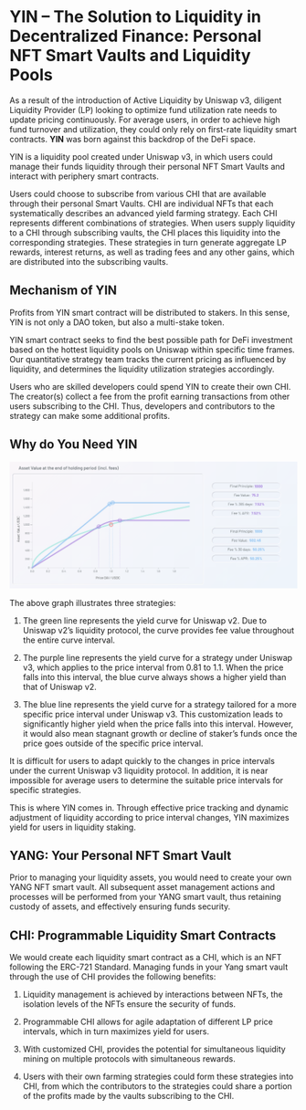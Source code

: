 # YIN – The Solution to Liquidity in Decentralized Finance: Personal NFT Smart Vaults and Liquidity Pools

  As a result of the introduction of Active Liquidity by Uniswap v3, diligent Liquidity Provider (LP) looking to optimize fund utilization rate needs to update pricing continuously. For average users, in order to achieve high fund turnover and utilization, they could only rely on first-rate liquidity smart contracts. **YIN** was born against this backdrop of the DeFi space.

  YIN is a liquidity pool created under Uniswap v3, in which users could manage their funds liquidity through their personal NFT Smart Vaults and interact with periphery smart contracts.

  Users could choose to subscribe from various CHI that are available through their personal Smart Vaults. CHI are individual NFTs that each systematically describes an advanced yield farming strategy. Each CHI represents different combinations of strategies. When users supply liquidity to a CHI through subscribing vaults, the CHI places this liquidity into the corresponding strategies. These strategies in turn generate aggregate LP rewards, interest returns, as well as trading fees and any other gains, which are distributed into the subscribing vaults.

## Mechanism of YIN

  Profits from YIN smart contract will be distributed to stakers. In this sense, YIN is not only a DAO token, but also a multi-stake token.

  YIN smart contract seeks to find the best possible path for DeFi investment based on the hottest liquidity pools on Uniswap within specific time frames. Our quantitative strategy team tracks the current pricing as influenced by liquidity, and determines the liquidity utilization strategies accordingly.

  Users who are skilled developers could spend YIN to create their own CHI. The creator(s) collect a fee from the profit earning transactions from other users subscribing to the CHI. Thus, developers and contributors to the strategy can make some additional profits.

## Why do You Need YIN

![dai-usdc-price](./docs/dai-usdc-price.png)

  The above graph illustrates three strategies:
    
  1. The green line represents the yield curve for Uniswap v2. Due to Uniswap v2’s liquidity protocol, the curve provides fee value throughout the entire curve interval.

  2. The purple line represents the yield curve for a strategy under Uniswap v3, which applies to the price interval from 0.81 to 1.1.
    When the price falls into this interval, the blue curve always shows a higher yield than that of Uniswap v2.

  3. The blue line represents the yield curve for a strategy tailored for a more specific price interval under Uniswap v3.
    This customization leads to significantly higher yield when the price falls into this interval. However, it would also mean stagnant growth or decline of staker’s funds once the price goes outside of the specific price interval.

  It is difficult for users to adapt quickly to the changes in price intervals under the current Uniswap v3 liquidity protocol. In addition, it is near impossible for average users to determine the suitable price intervals for specific strategies.

  This is where YIN comes in. Through effective price tracking and dynamic adjustment of liquidity according to price interval changes, YIN maximizes yield for users in liquidity staking.

## YANG: Your Personal NFT Smart Vault

  Prior to managing your liquidity assets, you would need to create your own YANG NFT smart vault. All subsequent asset management actions and processes will be performed from your YANG smart vault, thus retaining custody of assets, and effectively ensuring funds security.

## CHI: Programmable Liquidity Smart Contracts

  We would create each liquidity smart contract as a CHI, which is an NFT following the ERC-721 Standard. Managing funds in your Yang smart vault through the use of CHI provides the following benefits:

  1. Liquidity management is achieved by interactions between NFTs, the isolation levels of the NFTs ensure the security of funds.
  
  2. Programmable CHI allows for agile adaptation of different LP price intervals, which in turn maximizes yield for users.

  3. With customized CHI, provides the potential for simultaneous liquidity mining on multiple protocols with simultaneous rewards.

  4. Users with their own farming strategies could form these strategies into CHI, from which the contributors to the strategies could share a portion of the profits made by the vaults subscribing to the CHI.
